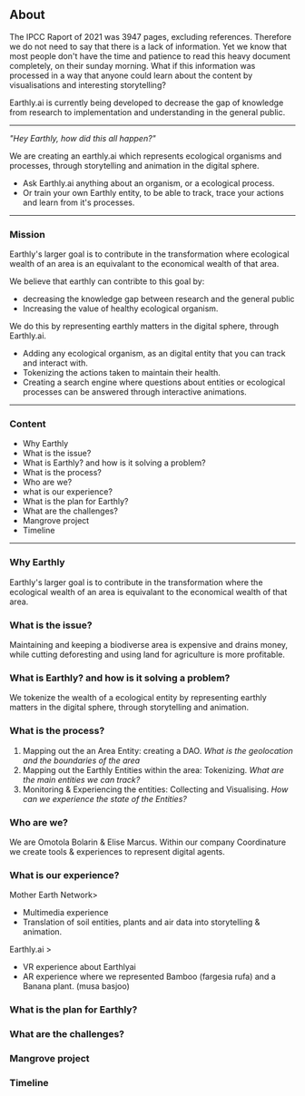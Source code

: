 ## About

The IPCC Raport of 2021 was 3947 pages, excluding references. Therefore we do not need to say that there is a lack of information. Yet we know that most people don't have the time and patience to read this heavy document completely, on their sunday morning. What if this information was processed in a way that anyone could learn about the content by visualisations and interesting storytelling?

Earthly.ai is currently being developed to decrease the gap of knowledge from research to implementation and understanding in the general public.

---


_"Hey Earthly, how did this all happen?"_

We are creating an earthly.ai which represents ecological organisms and processes, through storytelling and animation in the digital sphere.

- Ask Earthly.ai anything about an organism, or a ecological process.
- Or train your own Earthly entity, to be able to track, trace your actions and learn from it's processes.


---

### Mission
Earthly's larger goal is to contribute in the transformation where ecological wealth of an area is an equivalant to the economical wealth of that area.

We believe that earthly can contribte to this goal by:

- decreasing the knowledge gap between research and the general public
- Increasing the value of healthy ecological organism.
            
We do this by representing earthly matters in the digital sphere, through Earthly.ai.

- Adding any ecological organism, as an digital entity that you can track and interact with.
- Tokenizing the actions taken to maintain their health.
- Creating a search engine where questions about entities or ecological processes can be answered through interactive animations.

---
### Content
- Why Earthly
- What is the issue?
- What is Earthly? and how is it solving a problem?
- What is the process?
- Who are we?
- what is our experience?
- What is the plan for Earthly?
- What are the challenges?
- Mangrove project
- Timeline
---
### Why Earthly
Earthly's larger goal is to contribute in the transformation where the ecological wealth of an area is equivalant to the economical wealth of that area.

### What is the issue?
Maintaining and keeping a biodiverse area is expensive and drains money, while cutting deforesting and using land for agriculture is more profitable.

### What is Earthly? and how is it solving a problem?
We tokenize the wealth of a ecological entity by representing earthly matters in the digital sphere, through storytelling and animation.

### What is the process?
1. Mapping out the an Area Entity: creating a DAO. *What is the geolocation and the boundaries of the area*
2. Mapping out the Earthly Entities within the area: Tokenizing. *What are the main entities we can track?*
3. Monitoring & Experiencing the entities: Collecting and Visualising. *How can we experience the state of the Entities?*

### Who are we?
We are Omotola Bolarin & Elise Marcus.
Within our company Coordinature we create tools & experiences to represent digital agents.

### What is our experience?
Mother Earth Network>
- Multimedia experience
- Translation of soil entities, plants and air data into storytelling & animation.


Earthly.ai >
- VR experience about Earthlyai
- AR experience where we represented Bamboo (fargesia rufa) and a Banana plant. (musa basjoo)

### What is the plan for Earthly?



### What are the challenges?
### Mangrove project
### Timeline


